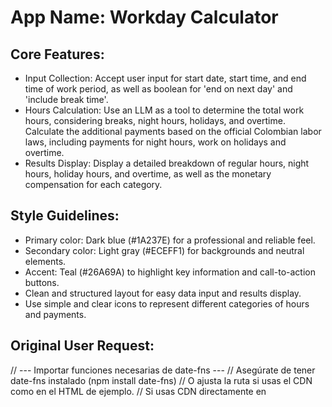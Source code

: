 # **App Name**: Workday Calculator

## Core Features:

- Input Collection: Accept user input for start date, start time, and end time of work period, as well as boolean for 'end on next day' and 'include break time'.
- Hours Calculation: Use an LLM as a tool to determine the total work hours, considering breaks, night hours, holidays, and overtime. Calculate the additional payments based on the official Colombian labor laws, including payments for night hours, work on holidays and overtime.
- Results Display: Display a detailed breakdown of regular hours, night hours, holiday hours, and overtime, as well as the monetary compensation for each category.

## Style Guidelines:

- Primary color: Dark blue (#1A237E) for a professional and reliable feel.
- Secondary color: Light gray (#ECEFF1) for backgrounds and neutral elements.
- Accent: Teal (#26A69A) to highlight key information and call-to-action buttons.
- Clean and structured layout for easy data input and results display.
- Use simple and clear icons to represent different categories of hours and payments.

## Original User Request:
// --- Importar funciones necesarias de date-fns ---
// Asegúrate de tener date-fns instalado (npm install date-fns)
// O ajusta la ruta si usas el CDN como en el HTML de ejemplo.
// Si usas CDN directamente en <script type="module">, necesitarías importar desde la URL completa.
// Para simplificar aquí, asumimos que puedes importar así:
import { 
    parse, format, addHours, addDays, 
    isBefore, isAfter, isEqual, isSameDay, 
    startOfDay, endOfDay, getDay, getHours, getMinutes,
    differenceInSeconds, setHours, setMinutes, setSeconds, setMilliseconds,
    isValid // Para verificar fechas
} from 'https://cdn.jsdelivr.net/npm/date-fns@2.29.3/esm/index.js'; 
// ¡IMPORTANTE!: La URL del CDN puede cambiar o no funcionar directamente con import. 
// La forma más robusta es usar un bundler (Webpack, Vite) o descargar la librería.

// --- Elementos del DOM ---
const fechaInicioEl = document.getElementById('fechaInicio');
const horaInicioEl = document.getElementById('horaInicio');
const horaFinEl = document.getElementById('horaFin');
const terminoDiaSiguienteEl = document.getElementById('terminoDiaSiguiente');
const descansoHabilitadoEl = document.getElementById('descansoHabilitado');
const calcularBtn = document.getElementById('calcularBtn');
const resultadosEl = document.getElementById('resultados');

// --- Constantes y Parámetros ---
const HORAS_JORNADA_BASE = 7.6;
// Usamos números 0-23 para horas
const HORA_NOCTURNA_INICIO = 21; // 9 PM
const HORA_NOCTURNA_FIN = 6;   // 6 AM
const HORA_INICIO_DESCANSO = 15; // 3 PM
const HORA_FIN_DESCANSO = 18; // 6 PM

// Valores por hora (pesos colombianos)
const VALORES = {
    "Recargo_Noct_Base": 2166,
    "HED": 1547,
    "HEN": 4642,
    "Recargo_Dom_Diurno_Base": 4642,
    "Recargo_Dom_Noct_Base": 6808,
    "HEDD_F": 6189, // Hora Extra Dominical/Festiva Diurna
    "HEND_F": 9284, // Hora Extra Dominical/Festiva Nocturna
    "Ordinaria_Diurna_Base": 0 // No genera recargo extra sobre el base
};
const SALARIO_BASE_QUINCENAL = 711750; // Añadido para el cálculo final

// --- Calendario Festivos Colombia 2025 (Ejemplo Estático) ---
const FESTIVOS_2025 = [ // Formato 'YYYY-MM-DD'
    '2025-01-01', // Año Nuevo
    '2025-01-06', // Reyes Magos
    '2025-03-24', // San José
    '2025-04-17', // Jueves Santo
    '2025-04-18', // Viernes Santo
    '2025-05-01', // Día del Trabajo
    '2025-06-02', // Ascensión del Señor
    '2025-06-23', // Corpus Christi
    '2025-06-30', // Sagrado Corazón / San Pedro y San Pablo
    '2025-07-20', // Día de la Independencia
    '2025-08-07', // Batalla de Boyacá
    '2025-08-18', // Asunción de la Virgen
    '2025-10-13', // Día de la Raza
    '2025-11-03', // Todos los Santos
    '2025-11-17', // Independencia de Cartagena
    '2025-12-08', // Inmaculada Concepción
    '2025-12-25', // Navidad
];

function esFestivo(fecha) { // fecha es un objeto Date de date-fns
    const fechaStr = format(fecha, 'yyyy-MM-dd');
    return FESTIVOS_2025.includes(fechaStr);
}

// --- Lógica de UI: Calcular Hora Fin por Defecto ---
function actualizarHoraFinDefault() {
    const fechaInicioStr = fechaInicioEl.value;
    const horaInicioStr = horaInicioEl.value;

    if (fechaInicioStr && horaInicioStr) {
        // Combinar fecha y hora de inicio
        // 'parse' necesita un formato específico. Ajusta si tu input type="time" da otro formato.
        // Asumimos 'HH:mm' para la hora.
        const inicioDt = parse(`${fechaInicioStr} ${horaInicioStr}`, 'yyyy-MM-dd HH:mm', new Date());

        if (isValid(inicioDt)) {
            // Calcular fin default (+10 horas)
            const finDtDefault = addHours(inicioDt, 10);

            // Actualizar campo hora fin
            horaFinEl.value = format(finDtDefault, 'HH:mm');

            // Actualizar checkbox "terminó día siguiente"
            terminoDiaSiguienteEl.checked = !isSameDay(inicioDt, finDtDefault);
        }
    }
}

// Añadir listeners para actualizar el default
fechaInicioEl.addEventListener('change', actualizarHoraFinDefault);
horaInicioEl.addEventListener('change', actualizarHoraFinDefault);


// --- Lógica Principal de Cálculo ---

function clasificarYCalcularRecargos(inicioDt, finDt, descansoHabilitado) {

    // --- Validación Inicial ---
    if (!isValid(inicioDt) || !isValid(finDt) || isBefore(finDt, inicioDt)) {
        return { error: "Fechas inválidas o fecha fin anterior a fecha inicio." };
    }

    // --- Inicializar contadores ---
    let horasClasificadas = {
        "Ordinaria_Diurna_Base": 0.0,
        "Recargo_Noct_Base": 0.0,
        "Recargo_Dom_Diurno_Base": 0.0,
        "Recargo_Dom_Noct_Base": 0.0,
        "HED": 0.0,
        "HEN": 0.0,
        "HEDD_F": 0.0,
        "HEND_F": 0.0
    };
    let duracionTotalTrabajadaSegundos = 0; // Para calcular el umbral después del descanso

    // --- Paso 1: Determinar Puntos Clave y Segmentos ---
    let puntosClave = new Set([inicioDt.getTime(), finDt.getTime()]); // Usar timestamps para evitar duplicados de objetos Date

    // Añadir medianoches
    let fechaCursor = startOfDay(inicioDt);
    while (isBefore(fechaCursor, finDt)) {
        const medianoche = endOfDay(fechaCursor); // Medianoche es fin del día
         // Solo añadir si está estrictamente entre inicio y fin
        if (isAfter(medianoche, inicioDt) && isBefore(medianoche, finDt)) {
             puntosClave.add(medianoche.getTime());
        }
        fechaCursor = addDays(fechaCursor, 1);
    }

    // Añadir cambios de horario (6 AM y 9 PM)
     fechaCursor = startOfDay(inicioDt);
     while (isBefore(fechaCursor, addDays(endOfDay(finDt), 1))) { // Iterar hasta el día después del fin
        const seisAM = setMilliseconds(setSeconds(setMinutes(setHours(fechaCursor, HORA_NOCTURNA_FIN), 0), 0), 0);
        const nuevePM = setMilliseconds(setSeconds(setMinutes(setHours(fechaCursor, HORA_NOCTURNA_INICIO), 0), 0), 0);
        
        if (isAfter(seisAM, inicioDt) && isBefore(seisAM, finDt)) {
            puntosClave.add(seisAM.getTime());
        }
         if (isAfter(nuevePM, inicioDt) && isBefore(nuevePM, finDt)) {
            puntosClave.add(nuevePM.getTime());
        }
        fechaCursor = addDays(fechaCursor, 1);
     }
     
    // (Omitimos añadir umbral aquí, lo calcularemos después del descanso si aplica)

    // Ordenar los puntos (timestamps) y convertir de nuevo a Dates
    const puntosOrdenados = Array.from(puntosClave).sort((a, b) => a - b).map(ts => new Date(ts));


    // --- Paso 2: Iterar y Clasificar Segmentos (Calculando duración trabajada real) ---
    for (let i = 0; i < puntosOrdenados.length - 1; i++) {
        const tInicioSegmento = puntosOrdenados[i];
        const tFinSegmento = puntosOrdenados[i + 1];

        if (isEqual(tFinSegmento, tInicioSegmento)) continue;

        // Punto medio para evaluar condiciones
        const duracionSegmentoSegundosTotal = differenceInSeconds(tFinSegmento, tInicioSegmento);
        const puntoEvaluacion = addHours(tInicioSegmento, (duracionSegmentoSegundosTotal / 3600.0) / 2); // Aproximado, usar tInicio está bien tambien
        const horaEval = getHours(puntoEvaluacion);

        // Lógica de Descanso: Si está habilitado y el segmento cae DENTRO del descanso, no suma duración trabajada
        let duracionTrabajadaSegmentoSegundos = duracionSegmentoSegundosTotal;
        if (descansoHabilitado && horaEval >= HORA_INICIO_DESCANSO && horaEval < HORA_FIN_DESCANSO) {
            // Este segmento es de descanso, no se cuenta para el umbral ni para las horas pagas
             duracionTrabajadaSegmentoSegundos = 0; 
             // Podríamos refinar para calcular si SOLO PARTE del segmento cae en descanso
        }
        
        // Acumular duración trabajada (en segundos)
        duracionTotalTrabajadaSegundos += duracionTrabajadaSegmentoSegundos;
    }

    // --- Calcular Umbral basado en horas trabajadas REALES ---
    const duracionTotalTrabajadaHoras = duracionTotalTrabajadaSegundos / 3600.0;
    const esJornadaConExtras = duracionTotalTrabajadaHoras > HORAS_JORNADA_BASE;
    
    // Ahora, necesitamos re-iterar o una lógica para saber qué punto corresponde al umbral
    // Enfoque más simple: calcular el tiempo de umbral relativo al inicio REAL trabajado
    let segundosTrabajadosAcum = 0;
    let umbralFinDt = null; // El timestamp exacto donde se cumplen las 7.6h trabajadas

     if (esJornadaConExtras) {
         for (let i = 0; i < puntosOrdenados.length - 1; i++) {
            const tInicioSegmento = puntosOrdenados[i];
            const tFinSegmento = puntosOrdenados[i + 1];
            if (isEqual(tFinSegmento, tInicioSegmento))
  